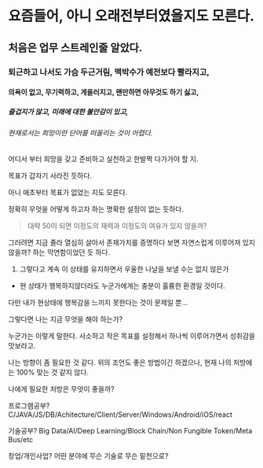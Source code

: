 # 요즘들어, 아니 오래전부터였을지도 모른다.

## 처음은 업무 스트레인줄 알았다.

### 퇴근하고 나서도 가슴 두근거림, 맥박수가 예전보다 빨라지고, 

#### 의욕이 없고, 무기력하고, 게을러지고, 왠만하면 아무것도 하기 싫고,

##### 즐겁지가 않고, 미래에 대한 불안감이 있고,

###### 현재로서는 희망이란 단어를 떠올리는 것이 어렵다.

어디서 부터 희망을 갖고 준비하고 실천하고 한발짝 다가가야 할 지.

목표가 갑자기 사라진 듯하다.

아니 애초부터 목표가 없었는 지도 모른다.

정확히 무엇을 어떻게 하고자 하는 명확한 설정이 없는 듯하다.

> 대략 50이 되면 이정도의 재력과 이정도의 여유가 있지 않을까?

그러려면 지금 졸라 열심히 살아서 존재가치를 증명하다 보면 자연스럽게 이루어져 있지 않을까? 하는 막연함이었던 듯 하다.

1. 그렇다고 계속 이 상태를 유지하면서 우울한 나날을 보낼 수는 없지 않은가

- 현 상태가 행복하지않더라도 누군가에게는 충분이 훌륭한 환경일 것이다.

다만 내가 현상태에 행복감을 느끼지 못한다는 것이 문제일 뿐...

그렇다면 나는 지금 무엇을 해야 하는가?

누군가는 이렇게 말한다. 사소하고 작은 목표를 설정해서 하나씩 이루어가면서 성취감을 맛보라고.

나는 방향이 좀 필요한 것  같다. 위의 조언도 좋은 방법이긴 하겠으나, 현재 나의 처방에는 100% 맞는 것 같지 않다.

나에게 필요한 처방은 무엇이 좋을까? 

프로그램공부? C/JAVA/JS/DB/Achitecture/Client/Server/Windows/Android/iOS/react

기술공부? Big Data/AI/Deep Learning/Block Chain/Non Fungible Token/Meta Bus/etc

창업/개인사업? 어떤 분야에 무슨 기술로 무슨 밑천으로?



 